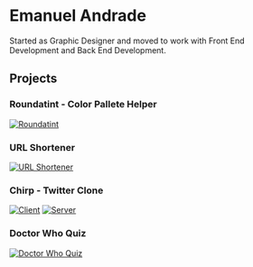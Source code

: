 


# Emanuel Andrade

Started as Graphic Designer and moved to work with Front End Development and Back End Development.

## Projects

### Roundatint - Color Pallete Helper

[![Roundatint](https://github-readme-stats.vercel.app/api/pin/?username=Emanuelpna&repo=roundatint&theme=tokyonight&show_owner=true)](https://github.com/Emanuelpna/roundatint)

### URL Shortener

[![URL Shortener](https://github-readme-stats.vercel.app/api/pin/?username=Emanuelpna&repo=url-shortener&theme=tokyonight&show_owner=true)](https://github.com/Emanuelpna/url-shortener)


### Chirp - Twitter Clone

[![Client](https://github-readme-stats.vercel.app/api/pin/?username=Emanuelpna&repo=chirp-client&theme=tokyonight&show_owner=true)](https://github.com/Emanuelpna/chirp-client) 
[![Server](https://github-readme-stats.vercel.app/api/pin/?username=Emanuelpna&repo=chirp-server&theme=tokyonight&show_owner=true)](https://github.com/Emanuelpna/chirp-server)

### Doctor Who Quiz

[![Doctor Who Quiz](https://github-readme-stats.vercel.app/api/pin/?username=Emanuelpna&repo=doctor-who-quiz&theme=tokyonight&show_owner=true)](https://github.com/Emanuelpna/doctor-who-quiz)
